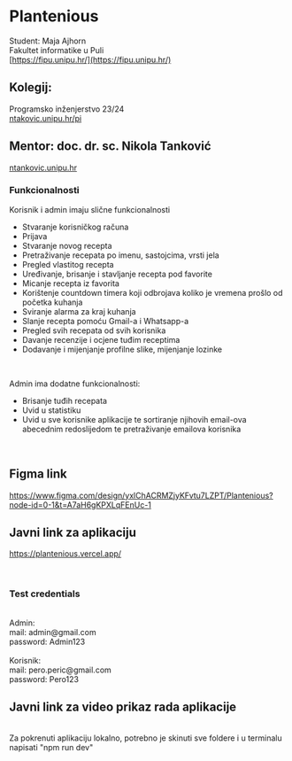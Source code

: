  # Plantenious

 Student: Maja Ajhorn <br>
 Fakultet informatike u Puli <br>
 [https://fipu.unipu.hr/](https://fipu.unipu.hr/)
 
## Kolegij: <br>
Programsko inženjerstvo 23/24 <br>
[ntakovic.unipu.hr/pi](ntakovic.unipu.hr/pi)

## Mentor: doc. dr. sc. Nikola Tanković <br>
[ntankovic.unipu.hr](ntankovic.unipu.hr)

### Funkcionalnosti <br>
Korisnik i admin imaju slične funkcionalnosti <br>
<ul>
  <li>Stvaranje korisničkog računa</li>
  <li>Prijava</li>
  <li>Stvaranje novog recepta</li>
  <li>Pretraživanje recepata po imenu, sastojcima, vrsti jela</li>
  <li>Pregled vlastitog recepta</li>
  <li>Uređivanje, brisanje i stavljanje recepta pod favorite</li>
  <li>Micanje recepta iz favorita</li>
  <li>Korištenje countdown timera koji odbrojava koliko je vremena prošlo od početka kuhanja</li>
  <li>Sviranje alarma za kraj kuhanja</li>
  <li>Slanje recepta pomoću Gmail-a i Whatsapp-a</li>
  <li>Pregled svih recepata od svih korisnika</li>
  <li>Davanje recenzije i ocjene tuđim receptima</li>
  <li>Dodavanje i mijenjanje profilne slike, mijenjanje lozinke</li>
</ul>
<br>

Admin ima dodatne funkcionalnosti: <br>
<ul>
  <li>Brisanje tuđih recepata</li>
  <li>Uvid u statistiku</li>
  <li>Uvid u sve korisnike aplikacije te sortiranje njihovih email-ova abecednim redoslijedom te pretraživanje emailova korisnika</li>
</ul>
<br>

## Figma link <br>
https://www.figma.com/design/yxlChACRMZjyKFvtu7LZPT/Plantenious?node-id=0-1&t=A7aH6gKPXLqFEnUc-1

## Javni link za aplikaciju <br>
https://plantenious.vercel.app/

<br>
<h3>Test credentials</h1> <br>
Admin: <br>
mail: admin@gmail.com <br>
password: Admin123 <br>
<br>
Korisnik: <br>
mail: pero.peric@gmail.com <br>
password: Pero123 <br>

## Javni link za video prikaz rada aplikacije

<br>
Za pokrenuti aplikaciju lokalno, potrebno je skinuti sve foldere i u terminalu napisati "npm run dev"
